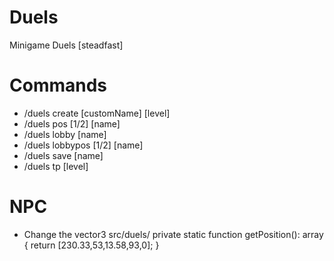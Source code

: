 # Duels
Minigame Duels [steadfast]

# Commands
- /duels create [customName] [level]
- /duels pos [1/2] [name]
- /duels lobby [name]
- /duels lobbypos [1/2] [name]
- /duels save [name]
- /duels tp [level]

# NPC
- Change the vector3 src/duels/
    private static function getPosition(): array
    {
        return [230.33,53,13.58,93,0];
    }
